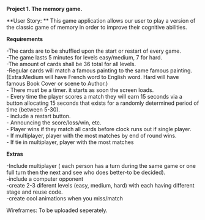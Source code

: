 
 **Project 1. The memory game.**


**User Story: **
This game application allows our user to play a version of the classic game of memory in order to improve their cognitive abilities.

**Requirements**
<P>
-The cards are to be shuffled upon the start or restart of every game.
  <br>
-The game lasts 5 minutes for levels easy/medium, 7 for hard. 
  <br>
-The amount of cards shall be 36 total for all levels.
    <br>
-Regular cards will match a famous painting to the same famous painting. (Extra:Medium will have French word to English word. Hard will have famous Book Cover or scene to Author.)
    <br>
- There must be a timer. it starts as soon the screen loads.
    <br>
- Every time the player scores a match they will earn 15 seconds via a button allocating 15 seconds that exists for a randomly determined period of time (between 5-30).
    <br>
- include a restart button. 
    <br>
- Announcing the score/loss/win, etc. 
    <br>
- Player wins if they match all cards before clock runs out if single player. 
    <br>
- If multiplayer, player with the most matches by end of round wins. 
    <br>
- If tie in multiplayer, player with the most matches 


**Extras**
<p>
-Include multiplayer ( each person has a turn during the same game or one full turn then the next and see who does better-to be decided). 
    <br>
-include a computer opponent
    <br>
-create 2-3 diferent levels (easy, medium, hard) with each having different stage and reuse code. 
    <br>
-create cool animations when you miss/match



  <br>

Wireframes: To be uploaded seperately. 
